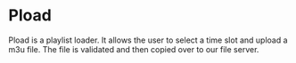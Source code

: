 # Pload

Pload is a playlist loader. It allows the user to select a time slot and upload
a m3u file. The file is validated and then copied over to our file server.
